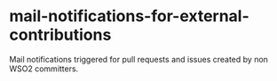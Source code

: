 # mail-notifications-for-external-contributions
Mail notifications triggered for pull requests and issues created by non WSO2 committers.
